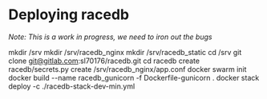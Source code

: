 # Deploying racedb

_Note: This is a work in progress, we need to iron out the bugs_

mkdir /srv
mkdir /srv/racedb_nginx
mkdir /srv/racedb_static
cd /srv
git clone git@gitlab.com:sl70176/racedb.git
cd racedb
create racedb/secrets.py
create /srv/racedb_nginx/app.conf
docker swarm init
docker build --name racedb_gunicorn -f Dockerfile-gunicorn .
docker stack deploy -c ./racedb-stack-dev-min.yml
